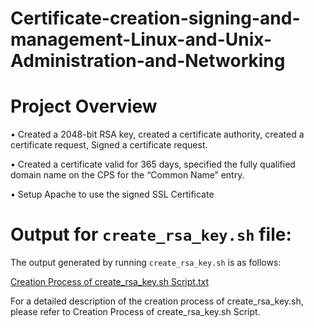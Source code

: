 # Certificate-creation-signing-and-management-Linux-and-Unix-Administration-and-Networking

# Project Overview
•	Created a 2048-bit RSA key, created a certificate authority, created a certificate request, Signed a certificate request.

•	Created a certificate valid for 365 days, specified the fully qualified domain name on the CPS for the “Common Name” entry.

•	Setup Apache to use the signed SSL Certificate

# Output for `create_rsa_key.sh` file:

The output generated by running `create_rsa_key.sh` is as follows:

[Creation Process of create_rsa_key.sh Script.txt](https://github.com/user-attachments/files/16120768/Creation.Process.of.create_rsa_key.sh.Script.txt)

For a detailed description of the creation process of create_rsa_key.sh, please refer to Creation Process of create_rsa_key.sh Script.

